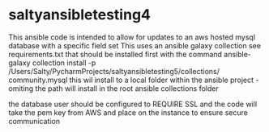 # saltyansibletesting4

This ansible code is intended to allow for updates to an aws hosted mysql database with a specific field set 
This uses an ansible galaxy collection see requirements.txt that should be installed first with the command 
ansible-galaxy collection install -p /Users/Salty/PycharmProjects/saltyansibletesting5/collections/ community.mysql
this wil install to a local folder within the ansible project - omiting the path will install in the root ansible collections folder 

the database user should be configured to REQUIRE SSL and the code will take the pem key from AWS and place on the instance to ensure secure communication

